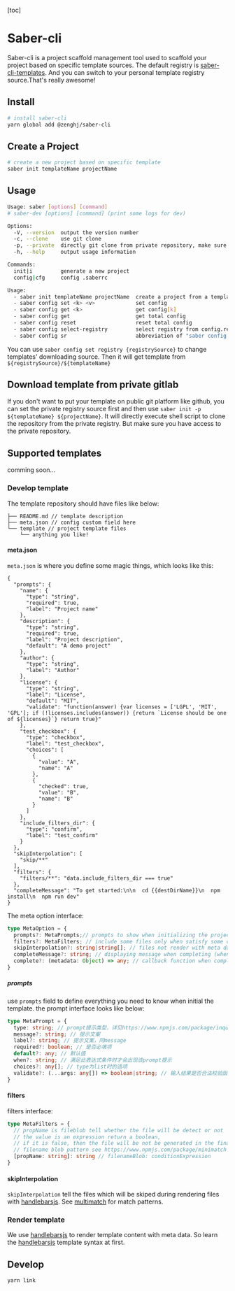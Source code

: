 [toc]

# Saber-cli

Saber-cli is a project scaffold management tool used to scaffold your project based on specific template sources. The default registry is [saber-cli-templates](https://github.com/saber-cli-templates). And you can switch to your personal template registry source.That's really awesome!

## Install

```bash
# install saber-cli
yarn global add @zenghj/saber-cli
```

## Create a Project

```bash
# create a new project based on specific template
saber init templateName projectName
```

## Usage

```bash
Usage: saber [options] [command]
# saber-dev [options] [command] (print some logs for dev)

Options:
  -V, --version  output the version number
  -c, --clone    use git clone
  -p, --private  directly git clone from private repository, make sure you have access to the repository
  -h, --help     output usage information

Commands:
  init|i         generate a new project
  config|cfg     config .saberrc

Usage:
  - saber init templateName projectName  create a project from a template
  - saber config set <k> <v>             set config
  - saber config get <k>                 get config[k]
  - saber config get                     get total config
  - saber config reset                   reset total config
  - saber config select-registry         select registry from config.registries
  - saber config sr                      abbreviation of "saber config select-registry"
```

You can use `saber config set registry {registrySource}` to change templates' downloading source. Then it will get template from `${registrySource}/${templateName}`

## Download template from private gitlab

If you don't want to put your template on public git platform like github, you can set the private registry source first and then use `saber init -p ${templateName} ${projectName}`. It will directly execute shell script to clone the repository from the private registry. But make sure you have access to the private repository.


## Supported templates

comming soon...

### Develop template 

The template repository should have files like below:
```
├── README.md // template description
├── meta.json // config custom field here
└── template // project template files
    └── anything you like!
```

#### meta.json

`meta.json` is where you define some magic things, which looks like this: 

```
{
  "prompts": {
    "name": {
      "type": "string",
      "required": true,
      "label": "Project name"
    },
    "description": {
      "type": "string",
      "required": true,
      "label": "Project description",
      "default": "A demo project"
    },
    "author": {
      "type": "string",
      "label": "Author"
    },
    "license": {
      "type": "string",
      "label": "License",
      "default": "MIT",
      "validate": "function(answer) {var licenses = ['LGPL', 'MIT', 'GPL']; if (!licenses.includes(answer)) {return `License should be one of ${licenses}`} return true}"
    },
    "test_checkbox": {
      "type": "checkbox",
      "label": "test_checkbox",
      "choices": [
        {
          "value": "A",
          "name": "A"
        },
        {
          "checked": true,
          "value": "B",
          "name": "B"
        }
      ]
    },
    "include_filters_dir": {
      "type": "confirm",
      "label": "test_confirm"
    }
  },
  "skipInterpolation": [
    "skip/**"
  ],
  "filters": {
    "filters/**": "data.include_filters_dir === true"
  },
  "completeMessage": "To get started:\n\n  cd {{destDirName}}\n  npm install\n  npm run dev"
}
```
The meta option interface:

```ts
type MetaOption = {
  prompts?: MetaPrompts;// prompts to show when initializing the project
  filters?: MetaFilters; // include some files only when satisfy some condition
  skipInterpolation?: string|string[]; // files not render with meta data,just simply copy
  completeMessage?: string; // displaying message when completing (when `complete` is not defined)
  complete?: (metadata: Object) => any; // callback function when completing
}
```

##### prompts

use `prompts` field to define everything you need to know when initial the template.
the prompt interface looks like below:

```ts
type MetaPrompt = {
  type: string; // prompt提示类型，详见https://www.npmjs.com/package/inquirer
  message?: string; // 提示文案
  label?: string; // 提示文案，同message
  required?: boolean; // 是否必填项
  default?: any; // 默认值
  when?: string; // 满足此表达式条件时才会出现该prompt提示
  choices?: any[]; // type为list时的选项
  validate?: (...args: any[]) => boolean|string; // 输入结果是否合法校验函数
}
```

#### filters

filters interface:

```ts
type MetaFilters = {
  // propName is fileblob tell whether the file will be detect or not
  // the value is an expression return a boolean,
  // if it is false, then the file will be not be generated in the final project.
  // filename blob pattern see https://www.npmjs.com/package/minimatch
  [propName: string]: string // filenameBlob: conditionExpression
}
```

#### skipInterpolation

`skipInterpolation` tell the files which will be skiped during rendering files with [handlebarsjs](https://handlebarsjs.com/). See [multimatch](https://www.npmjs.com/package/multimatch) for match patterns.

### Render template

We use [handlebarsjs](https://handlebarsjs.com/) to render template content with meta data. So learn the [handlebarsjs](https://handlebarsjs.com/) template syntax at first.

## Develop

```
yarn link 
```